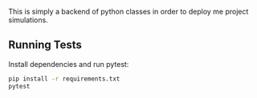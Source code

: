 This is simply a backend of python classes in order to deploy me project simulations.

## Running Tests

Install dependencies and run pytest:

```bash
pip install -r requirements.txt
pytest
```
